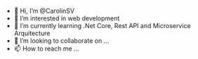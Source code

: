 - 👋 Hi, I’m @CarolinSV
- 👀 I’m interested in web development
- 🌱 I’m currently learning .Net Core, Rest API and Microservice Arquitecture
- 💞️ I’m looking to collaborate on ...
- 📫 How to reach me ...

<!---
CarolinSV/CarolinSV is a ✨ special ✨ repository because its `README.md` (this file) appears on your GitHub profile.
You can click the Preview link to take a look at your changes.
--->
